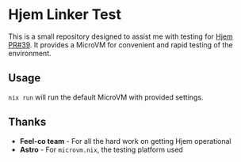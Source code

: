 # Hjem Linker Test

This is a small repository designed to assist me with testing for [Hjem PR#39](https://github.com/feel-co/hjem/pull/39).  It provides a MicroVM for convenient and rapid testing of the environment.

## Usage

`nix run` will run the default MicroVM with provided settings.

## Thanks

- **Feel-co team** - For all the hard work on getting Hjem operational
- **Astro** - For `microvm.nix`, the testing platform used

